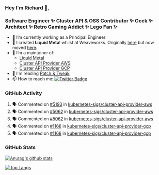 ### Hey I'm Richard 👋, 

<h3 align="left">Software Engineer ✨ Cluster API & OSS Contributor ✨ Geek ✨ Architect ✨ Retro Gaming Addict ✨ Lego Fan ✨</h3>

- 🔭 I’m currently working as a Principal Engineer
- 📯 I created **Liquid Metal** whilst at Weaveworks. Originally [here](https://github.com/weaveworks-liquidmetal) but now moved [here](https://github.com/liquidmetal-dev).
- 👯 I’m a maintainer of:
  -  [Liquid Metal](https://github.com/liquidmetal-dev)
  -  [Cluster API Provider AWS](https://github.com/kubernetes-sigs/cluster-api-provider-aws)
  -  [Cluster API Provider GCP](https://github.com/kubernetes-sigs/cluster-api-provider-gcp)
- 💬 I'm reading [Patch & Tweak](https://bjooks.com/products/patch-tweak-exploring-modular-synthesis)
- 📫 How to reach me: [![Twitter Badge](https://img.shields.io/badge/-@fruit_case-00acee?style=flat&logo=Twitter&logoColor=white)](https://twitter.com/intent/follow?screen_name=fruit_case "Follow on Twitter")

### GitHub Activity 

<!--START_SECTION:activity-->
1. 🗣 Commented on [#5193](https://github.com/kubernetes-sigs/cluster-api-provider-aws/pull/5193#issuecomment-2465069844) in [kubernetes-sigs/cluster-api-provider-aws](https://github.com/kubernetes-sigs/cluster-api-provider-aws)
2. 🗣 Commented on [#5062](https://github.com/kubernetes-sigs/cluster-api-provider-aws/pull/5062#issuecomment-2464983500) in [kubernetes-sigs/cluster-api-provider-aws](https://github.com/kubernetes-sigs/cluster-api-provider-aws)
3. 🗣 Commented on [#5062](https://github.com/kubernetes-sigs/cluster-api-provider-aws/pull/5062#issuecomment-2464982938) in [kubernetes-sigs/cluster-api-provider-aws](https://github.com/kubernetes-sigs/cluster-api-provider-aws)
4. 🗣 Commented on [#1168](https://github.com/kubernetes-sigs/cluster-api-provider-gcp/issues/1168#issuecomment-2462818109) in [kubernetes-sigs/cluster-api-provider-gcp](https://github.com/kubernetes-sigs/cluster-api-provider-gcp)
5. 🗣 Commented on [#1168](https://github.com/kubernetes-sigs/cluster-api-provider-gcp/issues/1168#issuecomment-2462816122) in [kubernetes-sigs/cluster-api-provider-gcp](https://github.com/kubernetes-sigs/cluster-api-provider-gcp)
<!--END_SECTION:activity-->

### GitHub Stats

[![Anurag's github stats](https://github-readme-stats.vercel.app/api?username=richardcase&count_private=true&show_icons=true)](https://github.com/anuraghazra/github-readme-stats)

[![Top Langs](https://github-readme-stats.vercel.app/api/top-langs/?username=richardcase&hide=html&layout=compact)](https://github.com/anuraghazra/github-readme-stats)
